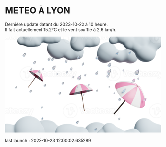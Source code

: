 # METEO À LYON

Dernière update datant du 2023-10-23 à 10 heure.  
Il fait actuellement 15.2°C et le vent souffle à 2.6 km/h.      

![](./.github/rain.png)

last launch : 2023-10-23 12:00:02.635289
